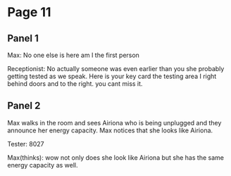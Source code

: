 # Page 11

## Panel 1 
Max: No one else is here am I the first person

Receptionist: No actually someone was even earlier than you she probably getting tested as we speak. Here is your key card the testing area I right behind doors and to the right. you cant miss it.

## Panel 2
Max walks in the room and sees Airiona who is being unplugged and they announce her energy capacity. Max notices that she looks like Airiona.

Tester: 8027

Max(thinks): wow not only does she look like Airiona but she has the same energy capacity as well.